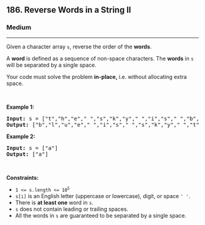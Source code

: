 <h2>186. Reverse Words in a String II</h2><h3>Medium</h3><hr><div><p>Given a character array <code>s</code>, reverse the order of the <strong>words</strong>.</p>

<p>A <strong>word</strong> is defined as a sequence of non-space characters. The <strong>words</strong> in <code>s</code> will be separated by a single space.</p>

<p>Your code must solve the problem&nbsp;<strong>in-place,</strong> i.e. without allocating extra space.</p>

<p>&nbsp;</p>
<p><strong>Example 1:</strong></p>
<pre><strong>Input:</strong> s = ["t","h","e"," ","s","k","y"," ","i","s"," ","b","l","u","e"]
<strong>Output:</strong> ["b","l","u","e"," ","i","s"," ","s","k","y"," ","t","h","e"]
</pre><p><strong>Example 2:</strong></p>
<pre><strong>Input:</strong> s = ["a"]
<strong>Output:</strong> ["a"]
</pre>
<p>&nbsp;</p>
<p><strong>Constraints:</strong></p>

<ul>
	<li><code>1 &lt;= s.length &lt;= 10<sup>5</sup></code></li>
	<li><code>s[i]</code> is an English letter (uppercase or lowercase), digit, or space <code>' '</code>.</li>
	<li>There is <strong>at least one</strong> word in <code>s</code>.</li>
	<li><code>s</code> does not contain leading or trailing spaces.</li>
	<li>All the words in <code>s</code> are guaranteed to be separated by a single space.</li>
</ul>
</div>